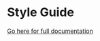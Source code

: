 # Style Guide

[Go here for full documentation](https://bostonglobe.github.io/news-apps-style-guide)

